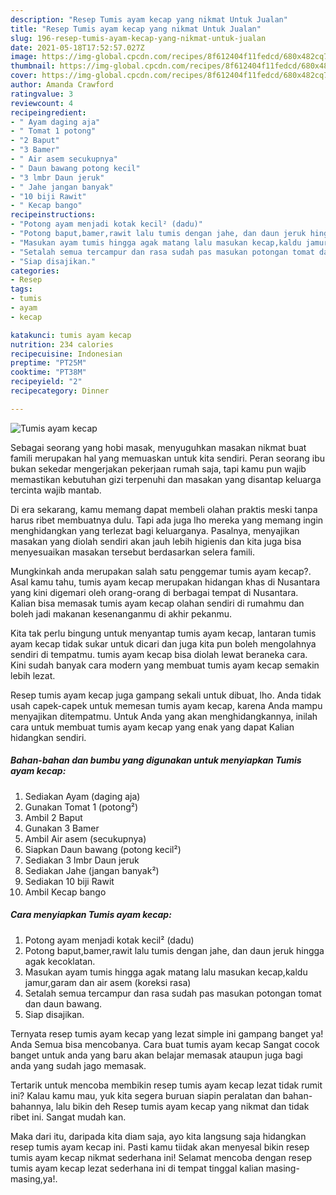 ```yaml
---
description: "Resep Tumis ayam kecap yang nikmat Untuk Jualan"
title: "Resep Tumis ayam kecap yang nikmat Untuk Jualan"
slug: 196-resep-tumis-ayam-kecap-yang-nikmat-untuk-jualan
date: 2021-05-18T17:52:57.027Z
image: https://img-global.cpcdn.com/recipes/8f612404f11fedcd/680x482cq70/tumis-ayam-kecap-foto-resep-utama.jpg
thumbnail: https://img-global.cpcdn.com/recipes/8f612404f11fedcd/680x482cq70/tumis-ayam-kecap-foto-resep-utama.jpg
cover: https://img-global.cpcdn.com/recipes/8f612404f11fedcd/680x482cq70/tumis-ayam-kecap-foto-resep-utama.jpg
author: Amanda Crawford
ratingvalue: 3
reviewcount: 4
recipeingredient:
- " Ayam daging aja"
- " Tomat 1 potong"
- "2 Baput"
- "3 Bamer"
- " Air asem secukupnya"
- " Daun bawang potong kecil"
- "3 lmbr Daun jeruk"
- " Jahe jangan banyak"
- "10 biji Rawit"
- " Kecap bango"
recipeinstructions:
- "Potong ayam menjadi kotak kecil² (dadu)"
- "Potong baput,bamer,rawit lalu tumis dengan jahe, dan daun jeruk hingga agak kecoklatan."
- "Masukan ayam tumis hingga agak matang lalu masukan kecap,kaldu jamur,garam dan air asem (koreksi rasa)"
- "Setalah semua tercampur dan rasa sudah pas masukan potongan tomat dan daun bawang."
- "Siap disajikan."
categories:
- Resep
tags:
- tumis
- ayam
- kecap

katakunci: tumis ayam kecap 
nutrition: 234 calories
recipecuisine: Indonesian
preptime: "PT25M"
cooktime: "PT38M"
recipeyield: "2"
recipecategory: Dinner

---
```



![Tumis ayam kecap](https://img-global.cpcdn.com/recipes/8f612404f11fedcd/680x482cq70/tumis-ayam-kecap-foto-resep-utama.jpg)

Sebagai seorang yang hobi masak, menyuguhkan masakan nikmat buat famili merupakan hal yang memuaskan untuk kita sendiri. Peran seorang ibu bukan sekedar mengerjakan pekerjaan rumah saja, tapi kamu pun wajib memastikan kebutuhan gizi terpenuhi dan masakan yang disantap keluarga tercinta wajib mantab.

Di era  sekarang, kamu memang dapat membeli olahan praktis meski tanpa harus ribet membuatnya dulu. Tapi ada juga lho mereka yang memang ingin menghidangkan yang terlezat bagi keluarganya. Pasalnya, menyajikan masakan yang diolah sendiri akan jauh lebih higienis dan kita juga bisa menyesuaikan masakan tersebut berdasarkan selera famili. 



Mungkinkah anda merupakan salah satu penggemar tumis ayam kecap?. Asal kamu tahu, tumis ayam kecap merupakan hidangan khas di Nusantara yang kini digemari oleh orang-orang di berbagai tempat di Nusantara. Kalian bisa memasak tumis ayam kecap olahan sendiri di rumahmu dan boleh jadi makanan kesenanganmu di akhir pekanmu.

Kita tak perlu bingung untuk menyantap tumis ayam kecap, lantaran tumis ayam kecap tidak sukar untuk dicari dan juga kita pun boleh mengolahnya sendiri di tempatmu. tumis ayam kecap bisa diolah lewat beraneka cara. Kini sudah banyak cara modern yang membuat tumis ayam kecap semakin lebih lezat.

Resep tumis ayam kecap juga gampang sekali untuk dibuat, lho. Anda tidak usah capek-capek untuk memesan tumis ayam kecap, karena Anda mampu menyajikan ditempatmu. Untuk Anda yang akan menghidangkannya, inilah cara untuk membuat tumis ayam kecap yang enak yang dapat Kalian hidangkan sendiri.

<!--inarticleads1-->

##### Bahan-bahan dan bumbu yang digunakan untuk menyiapkan Tumis ayam kecap:

1. Sediakan  Ayam (daging aja)
1. Gunakan  Tomat 1 (potong²)
1. Ambil 2 Baput
1. Gunakan 3 Bamer
1. Ambil  Air asem (secukupnya)
1. Siapkan  Daun bawang (potong kecil²)
1. Sediakan 3 lmbr Daun jeruk
1. Sediakan  Jahe (jangan banyak²)
1. Sediakan 10 biji Rawit
1. Ambil  Kecap bango




<!--inarticleads2-->

##### Cara menyiapkan Tumis ayam kecap:

1. Potong ayam menjadi kotak kecil² (dadu)
1. Potong baput,bamer,rawit lalu tumis dengan jahe, dan daun jeruk hingga agak kecoklatan.
1. Masukan ayam tumis hingga agak matang lalu masukan kecap,kaldu jamur,garam dan air asem (koreksi rasa)
1. Setalah semua tercampur dan rasa sudah pas masukan potongan tomat dan daun bawang.
1. Siap disajikan.




Ternyata resep tumis ayam kecap yang lezat simple ini gampang banget ya! Anda Semua bisa mencobanya. Cara buat tumis ayam kecap Sangat cocok banget untuk anda yang baru akan belajar memasak ataupun juga bagi anda yang sudah jago memasak.

Tertarik untuk mencoba membikin resep tumis ayam kecap lezat tidak rumit ini? Kalau kamu mau, yuk kita segera buruan siapin peralatan dan bahan-bahannya, lalu bikin deh Resep tumis ayam kecap yang nikmat dan tidak ribet ini. Sangat mudah kan. 

Maka dari itu, daripada kita diam saja, ayo kita langsung saja hidangkan resep tumis ayam kecap ini. Pasti kamu tiidak akan menyesal bikin resep tumis ayam kecap nikmat sederhana ini! Selamat mencoba dengan resep tumis ayam kecap lezat sederhana ini di tempat tinggal kalian masing-masing,ya!.

